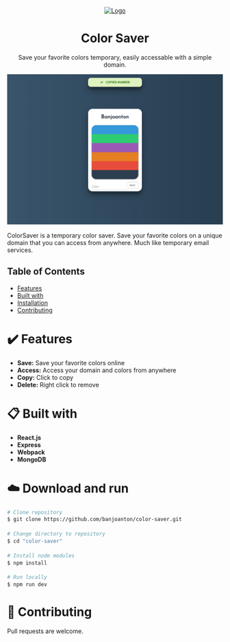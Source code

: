<p align="center">

  <a href="https://github.com/banjoanton/react-fullstack-template">
    <img src="https://hotemoji.com/images/dl/9/rocket-emoji-by-twitter.png" alt="Logo" width="150" height="150">
  </a>
  <h1 align="center">Color Saver</h1>

  <p align="center">
    Save your favorite colors temporary, easily accessable with a simple domain.
    <br />
  </p>
</p>

![ColorSaver Web Demo](./assets/webpage-demo.png)

ColorSaver is a temporary color saver. Save your favorite colors on a unique domain that you can access from anywhere. Much like temporary email services.

## Table of Contents
- [Features](#heavy_check_mark-features)
- [Built with](#clipboard-built-with)
- [Installation](#cloud-installation)
- [Contributing](#wrench-contributing)

# :heavy_check_mark: Features

* **Save:** Save your favorite colors online
* **Access:** Access your domain and colors from anywhere
* **Copy:** Click to copy
* **Delete:** Right click to remove

# :clipboard: Built with
* **React.js**
* **Express**
* **Webpack**
* **MongoDB**

# :cloud: Download and run

```bash
# Clone repository
$ git clone https://github.com/banjoanton/color-saver.git

# Change directory to repository
$ cd "color-saver"

# Install node modules
$ npm install

# Run locally
$ npm run dev
```


# :wrench: Contributing
Pull requests are welcome.
